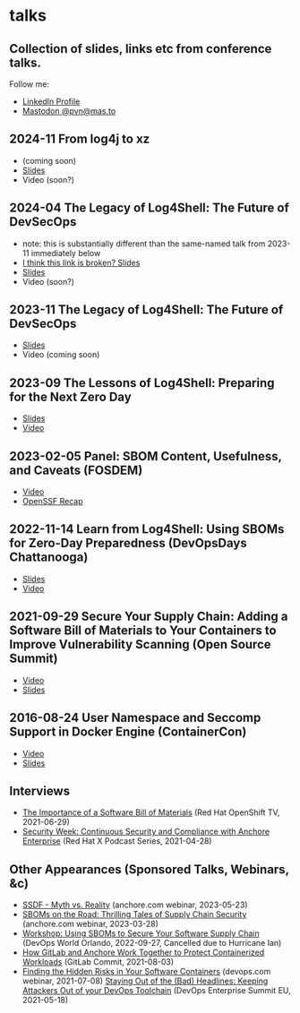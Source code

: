 # talks
## Collection of slides, links etc from conference talks.

Follow me:
* [LinkedIn Profile](https://www.linkedin.com/in/novarese/)
* [Mastodon @pvn@mas.to](https://mas.to/@pvn)

## 2024-11 From log4j to xz
* (coming soon)
* [Slides](https://github.com/pvnovarese/2024-11-log4j-to-xz/blob/main/2024-11_From_Log4j_to_XZ.pdf)
* Video (soon?)

## 2024-04 The Legacy of Log4Shell: The Future of DevSecOps 
* note: this is substantially different than the same-named talk from 2023-11 immediately below
* [I think this link is broken? Slides](https://github.com/pvnovarese/2024-04-legacy-of-log4shell/blob/main/2024-04_Legacy_of_Log4shell.pdf)
* [Slides](https://novarese.net/talks/2024-04_Legacy_of_Log4shell.pdf)
* Video (soon?)

## 2023-11 The Legacy of Log4Shell: The Future of DevSecOps
* [Slides](https://github.com/pvnovarese/2023-11-legacy-of-log4shell/blob/main/2023-11_Legacy_of_Log4shell.pdf)
* Video (coming soon)

## 2023-09 The Lessons of Log4Shell: Preparing for the Next Zero Day
* [Slides](https://github.com/pvnovarese/2023-09-lessons-of-log4shell/blob/main/2023-09_Lessons_of_Log4shell.pdf)
* [Video](https://www.youtube.com/watch?t=23689&v=dOVi8s4PIxc&feature=youtu.be)

## 2023-02-05 Panel: SBOM Content, Usefulness, and Caveats (FOSDEM)
* [Video](https://fosdem.org/2023/schedule/event/sbom_panel/)
* [OpenSSF Recap](https://openssf.org/blog/2023/05/24/exploring-the-latest-advances-in-sboms-from-the-devroom/)

## 2022-11-14 Learn from Log4Shell: Using SBOMs for Zero-Day Preparedness (DevOpsDays Chattanooga)
* [Slides](https://github.com/pvnovarese/2022-devopsdays/blob/main/2022-11_Learn_from_Log4shell-DevOpsDays.pdf)
* [Video](https://www.youtube.com/watch?v=PlNtIL_oN0k)

## 2021-09-29 Secure Your Supply Chain: Adding a Software Bill of Materials to Your Containers to Improve Vulnerability Scanning (Open Source Summit)
* [Video](https://www.youtube.com/watch?v=9v3WZmpr7g0)
* [Slides](https://novarese.net/talks/2021-09_OSS_Seattle-Secure_Your_Supply_Chain.pdf)

## 2016-08-24 User Namespace and Seccomp Support in Docker Engine (ContainerCon)
* [Video](https://www.youtube.com/watch?v=DdkR_X1blG8)
* [Slides](https://github.com/pvnovarese/2016-10-ContainerCon-Berlin/blob/master/2016-10_Berlin_pvn_UserNamespaces_ContainerCon.pdf)

## Interviews
* [The Importance of a Software Bill of Materials](https://www.youtube.com/watch?v=O6PXJd7xSOo) (Red Hat OpenShift TV, 2021-06-29)
* [Security Week: Continuous Security and Compliance with Anchore Enterprise](https://player.fm/series/red-hat-x-podcast-series/security-week-continuous-security-and-compliance-with-anchore-enterprise) (Red Hat X Podcast Series, 2021-04-28)

## Other Appearances (Sponsored Talks, Webinars, &c)
* [SSDF - Myth vs. Reality](https://vimeo.com/829583812) (anchore.com webinar, 2023-05-23)
* [SBOMs on the Road: Thrilling Tales of Supply Chain Security](https://vimeo.com/813694222) (anchore.com webinar, 2023-03-28)
* [Workshop: Using SBOMs to Secure Your Software Supply Chain](https://github.com/pvnovarese/2022-devopsworld) (DevOps World Orlando, 2022-09-27, Cancelled due to Hurricane Ian)
* [How GitLab and Anchore Work Together to Protect Containerized Workloads](https://www.youtube.com/watch?v=_-vg8mzhW2k) (GitLab Commit, 2021-08-03)
* [Finding the Hidden Risks in Your Software Containers](https://webinars.devops.com/finding-the-hidden-risks-in-your-software-containers) (devops.com webinar, 2021-07-08)
[Staying Out of the (Bad) Headlines: Keeping Attackers Out of your DevOps Toolchain](https://videos.itrevolution.com/watch/549298703/) (DevOps Enterprise Summit EU, 2021-05-18)
